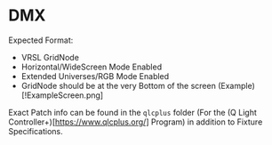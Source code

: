 # DMX

Expected Format: 

* VRSL GridNode
* Horizontal/WideScreen Mode Enabled
* Extended Universes/RGB Mode Enabled
* GridNode should be at the very Bottom of the screen (Example)[!ExampleScreen.png]

Exact Patch info can be found in the `qlcplus` folder (For the (Q Light Controller+)[https://www.qlcplus.org/] Program) in addition to Fixture Specifications.



